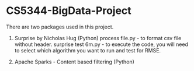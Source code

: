 # CS5344-BigData-Project

There are two packages used in this project.

1. Surprise by Nicholas Hug (Python)
    process file.py - to format csv file without header.
    surprise test 6m.py - to execute the code, you will need to select which algorithm you want to run and test for RMSE.

2. Apache Sparks - Content based filtering (Python)

